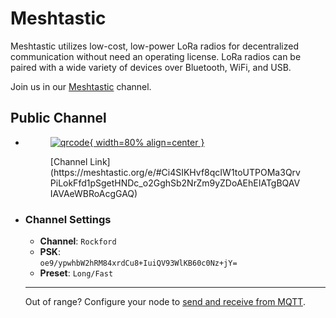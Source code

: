 # Meshtastic

Meshtastic utilizes low-cost, low-power LoRa radios for decentralized communication without need an operating license. LoRa radios can be paired with a wide variety of devices over Bluetooth, WiFi, and USB.

Join us in our [Meshtastic](https://meshtastic.org/docs/introduction/) channel.

## Public Channel

<div class="grid cards" markdown>

-   <figure markdown="span">
    
    [![qrcode](https://image-charts.com/chart?chs=200x200&cht=qr&choe=UTF-8&chof=.svg&chl=https%3A%2F%2Fmeshtastic.org%2Fe%2F%23Ci4SIKHvf8qcIW1toUTPOMa3QrvPiLokFfd1pSgetHNDc_o2GghSb2NrZm9yZDoAEhEIATgBQAVIAVAeWBRoAcgGAQ){ width=80% align=center }](https://meshtastic.org/e/#Ci4SIKHvf8qcIW1toUTPOMa3QrvPiLokFfd1pSgetHNDc_o2GghSb2NrZm9yZDoAEhEIATgBQAVIAVAeWBRoAcgGAQ)
    <figcaption markdown>
    [Channel Link](https://meshtastic.org/e/#Ci4SIKHvf8qcIW1toUTPOMa3QrvPiLokFfd1pSgetHNDc_o2GghSb2NrZm9yZDoAEhEIATgBQAVIAVAeWBRoAcgGAQ)
    </figcaption>
    </figure>

-   ### Channel Settings

    * __Channel__: `Rockford`
    * __PSK__: <br>
    `oe9/ypwhbW2hRM84xrdCu8+IuiQV93WlKB60c0Nz+jY=` 
    * __Preset__: `Long/Fast`

    ---

    Out of range? Configure your node to [send and receive from MQTT](mqtt.md).

</div>

